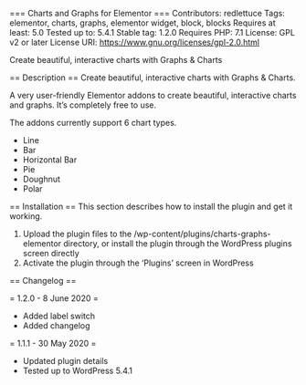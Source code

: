 === Charts and Graphs for Elementor ===
Contributors: redlettuce
Tags: elementor, charts, graphs, elementor widget, block, blocks
Requires at least: 5.0
Tested up to: 5.4.1
Stable tag: 1.2.0
Requires PHP: 7.1
License: GPL v2 or later
License URI: https://www.gnu.org/licenses/gpl-2.0.html

Create beautiful, interactive charts with Graphs & Charts

== Description ==
Create beautiful, interactive charts with Graphs & Charts.

A very user-friendly Elementor addons to create beautiful, interactive charts and graphs. It’s completely free to use.

The addons currently support 6 chart types.
- Line
- Bar
- Horizontal Bar
- Pie
- Doughnut
- Polar


== Installation ==
This section describes how to install the plugin and get it working.

1) Upload the plugin files to the /wp-content/plugins/сharts-graphs-elementor directory, or install the plugin through the WordPress plugins screen directly
2) Activate the plugin through the ‘Plugins’ screen in WordPress

== Changelog ==

= 1.2.0 - 8 June 2020 =
* Added label switch
* Added changelog

= 1.1.1 - 30 May 2020 =
* Updated plugin details
* Tested up to WordPress 5.4.1
